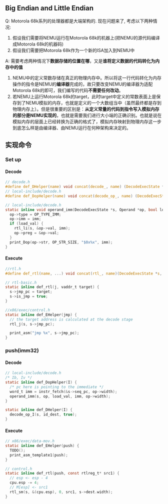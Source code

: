 ## Big Endian and Little Endian

Q: Motorola 68k系列的处理器都是大端架构的. 现在问题来了, 考虑以下两种情况:
1. 假设我们需要将NEMU运行在Motorola 68k的机器上(把NEMU的源代码编译成Motorola 68k的机器码)
2. 假设我们需要把Motorola 68k作为一个新的ISA加入到NEMU中

A: 需要考虑两种情况下**数据存储的位置在哪**，又是**谁将定义数据的代码转化为内存中的值** 
1. NEMU中的定义常数存储在真正的物理内存中。所以将这一行代码转化为内存操作的指令是NEMU的**编译器**完成的，故只要改变NEMU的编译器为适配Motorola 68k的即可，我们编写的代码**不需要任何改动**。
2. 若NEMU上运行Motorola 68k的target，此时target中定义的常数表面上是保存到了NEMU模拟的内存，也就是定义的一个大数组当中（虽然最终都是存到物理内存上）。但是很重要的区别是：**从定义常量的代码到指令写入模拟内存的部分是NEMU实现的**，也就是需要我们进行大小端的正确识别。也就是说在模拟内存的层面上已经转换为正确的格式了，模拟内存映射到物理内存这一步到底怎么样是由编译器、由NEMU运行在何种架构来决定的。


## 实现命令
### Set up
#### Decode
```c
// decode.h
#define def_DHelper(name) void concat(decode_, name) (DecodeExecState *s)
// local-include/decode.h
#define def_DopHelper(name) void concat(decode_op_, name) (DecodeExecState *s, Operand *op, bool load_val)

// local-include/decode.h
static inline void operand_imm(DecodeExecState *s, Operand *op, bool load_val, word_t imm, int width) {
  op->type = OP_TYPE_IMM;
  op->imm = imm;
  if (load_val) {
    rtl_li(s, &op->val, imm);
    op->preg = &op->val;
  }
  print_Dop(op->str, OP_STR_SIZE, "$0x%x", imm);
}
```

#### Execute
```c
//rtl.h
#define def_rtl(name, ...) void concat(rtl_, name)(DecodeExecState *s, __VA_ARGS__)

// rtl-basic.h
static inline def_rtl(j, vaddr_t target) {
  s->jmp_pc = target;
  s->is_jmp = true;
}

//x86/exec/control.h
static inline def_EHelper(jmp) {
  // the target address is calculated at the decode stage
  rtl_j(s, s->jmp_pc);

  print_asm("jmp %x", s->jmp_pc);
}
```


### push(imm32)
#### Decode
```c
// local-include/decode.h
/* Ib, Iv */
static inline def_DopHelper(I) {
  /* pc here is pointing to the immediate */
  word_t imm = instr_fetch(&s->seq_pc, op->width);
  operand_imm(s, op, load_val, imm, op->width);
}

static inline def_DHelper(I) {
  decode_op_I(s, id_dest, true);
}
```
#### Execute
```c
// x86/exec/data-mov.h
static inline def_EHelper(push) {
  TODO();
  print_asm_template1(push);
}

// control.h
static inline def_rtl(push, const rtlreg_t* src1) {
  // esp <- esp - 4
  cpu.esp -= 4;
  // M[esp] <- src1
  rtl_sm(s, &(cpu.esp), 0, src1, s->dest.width);
}
```
